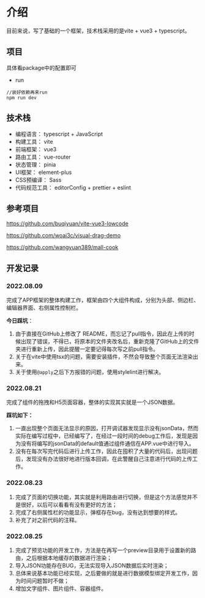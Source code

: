# 介绍

目前来说，写了基础的一个框架，技术栈采用的是vite + vue3 + typescript。

## 项目

具体看package中的配置即可

* run

```
//装好依赖再来run
npm run dev
```

## 技术栈 

* 编程语言： typescript + JavaScript
* 构建工具： vite
* 前端框架： vue3
* 路由工具： vue-router
* 状态管理： pinia
* UI框架： element-plus
* CSS预编译： Sass
* 代码规范工具： editorConfig + prettier + eslint

## 参考项目

https://github.com/buqiyuan/vite-vue3-lowcode

https://github.com/woai3c/visual-drag-demo

https://github.com/wangyuan389/mall-cook

## 开发记录

### 2022.08.09

完成了APP框架的整体构建工作，框架由四个大组件构成，分别为头部、侧边栏、编辑器界面、右侧属性控制栏。

**今日踩坑**：

1. 由于直接在GitHub上修改了 README，而忘记了pull指令，因此在上传的时候出现了错误，不得已，将原本的文件夹改名后，重新克隆了GitHub上的文件夹进行重新上传，因此提醒一定要记得每次写之前pull指令。
2. 关于在vite中使用tsx的问题，需要安装插件，不然会导致整个页面无法渲染出来。
3. 关于使用`@apply`之后下方报错的问题，使用stylelint进行解决。 

### 2022.08.21

完成了组件的拖拽和H5页面容器，整体的实现其实就是一个JSON数据。

**踩坑如下：**

1. 一直出现整个页面无法显示的原因，打开调试器发现显示没有jsonData，然而实际在编写过程中，已经编写了，在经过一段时间的debug工作后，发现是因为没有将编写的jsonData的default值通过组件通信在APP.vue中进行导入。
2. 没有在每次写完代码后进行上传工作，因此在囤积了大量的代码后，出现问题后，发现没有办法很好地进行版本回调，在此警醒自己注意进行代码的上传工作。


### 2022.08.23

1. 完成了页面的切换功能，其实就是利用路由进行切换，但是这个方法感觉并不是很好，以后可以看看有没有更好的方法；
2. 完成了右侧属性栏的功能显示，弹框存在bug，没有达到想要的样式。
3. 补充了对之前代码的注释。

### 2022.08.25

1. 完成了预览功能的开发工作，方法是在再写一个preview目录用于设置新的路由，之后根据本地缓存的数据进行渲染；
2. 导入JSON功能存在BUG，无法实现导入JSON数据后实时渲染；
3. 总体来说基本功能已经实现，之后要做的就是进行数据模型绑定开发工作，因为时间问题暂时不做；
4. 增加文字组件、图片组件、容器组件。
